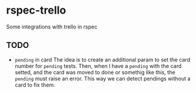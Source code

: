 # rspec-trello

Some integrations with trello in rspec

## TODO

- `pending` in card
    The idea is to create an additional param to set the card number for `pending` tests. Then, when I have a `pending` with the card setted, and the card was moved to done or somethig like this, the `pending` must raise an error. This way we can detect pendings without a card to fix them. 
